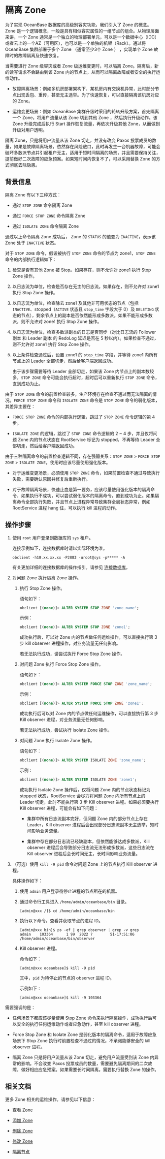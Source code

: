 # 隔离 Zone

为了实现 OceanBase 数据库的高级别容灾功能，我们引入了 Zone 的概念。Zone 是一个逻辑概念，一般是具有相似容灾属性的一组节点的组合。从物理层面来讲，一个 Zone 通常是一个独立的物理部署单元，可以是一个数据中心（IDC）或者云上的一个AZ（可用区），也可以是一个单独的机架（Rack）。通过将 OceanBase 集群部署于多个 Zone （通常至少3个 Zone ） ，实现单个 Zone 故障时的故障隔离及快速恢复。

当需要进行 Zone 级容灾或者 Zone 级运维变更时，可以隔离 Zone。隔离后，新的读写请求不会路由到该 Zone 内的节点上，从而可以隔离故障或者安全的执行运维动作。

* 故障隔离场景：例如多机房部署架构下，某机房内有交换机异常，此时部分节点出现丢包、重传，甚至无主选举。为了快速恢复，可以直接隔离该机房对应的 Zone。

* 运维变更场景：例如 OceanBase 集群升级时采用的轮转升级方案，首先隔离一个 Zone，将用户流量从该 Zone 切到其他 Zone ，然后执行升级动作。该 Zone 升级完成后执行 Start 操作恢复流量，再依次升级其他 Zone，从而做到升级对用户透明。

隔离 Zone，只是将用户流量从该 Zone 切走，并没有改变 Paxos 投票成员的数量，如果是故障隔离场景，依然存在风险敞口，此时再发生一台机器故障，可能会破坏多数派节点并引起租户无主，适用于短时间隔离的场景，并且需要保持关注，提前做好二次故障的应急预案。如果短时间内恢复不了，可以采用替换 Zone 的方式彻底去除隐患。

## 背景信息

隔离 Zone 有以下三种方式：

* 通过 `STOP ZONE` 命令隔离 Zone

* 通过 `FORCE STOP ZONE` 命令隔离 Zone

* 通过 `ISOLATE ZONE` 命令隔离 Zone

通过以上命令隔离 Zone 成功后， Zone 的 `STATUS` 的值变为 `INACTIVE`，表示该 Zone 处于 `INACTIVE` 状态。


对于 `STOP ZONE` 命令，假设被执行 `STOP ZONE` 命令的节点为 zone1，`STOP ZONE` 命令的内部执行逻辑如下：

1. 检查是否有其他 Zone 被 Stop。如果存在，则不允许对 zone1 执行 Stop Zone 操作。

2. 以日志流为单位，检查是否存在无主的日志流。如果存在，则不允许对 zone1 执行 Stop Zone 操作。

3. 以日志流为单位，检查除去 zone1 及其他非可用状态的节点（包括 `INACTIVE`、stopped（`ACTIVE` 状态且 `stop_time` 字段大于 0）及 `DELETING` 状态的节点），剩余节点上的副本是否依然能形成多数派。如果不能形成多数派，则不允许对 zone1 执行 Stop Zone 操作。

4. 以日志流为单位，检查多数派副本的日志是否同步（对比日志流的 Follower 副本 和 Leader 副本 的 RedoLog 延迟是否在 5 秒以内）。如果检查不通过，则不允许对 zone1 执行 Stop Zone 操作。

5. 以上条件检查通过后，设置 zone1 的 `stop_time` 字段，并等待 zone1 内所有节点上的 Leader 全部切走，然后给客户端返回成功。

   由于该步骤需要等待 Leader 全部切走，如果该 Zone 内节点上的副本数较多，`STOP ZONE` 命令可能会执行超时，超时后可以重新执行 `STOP ZONE` 命令，直到成功为止。


由于 `STOP ZONE` 命令的前置检查较多，生产环境存在检查不通过而无法隔离的情况。`FORCE STOP ZONE` 命令和 `ISOLATE ZONE` 命令是 `STOP ZONE` 命令的弱化版本，其差异主要在：

* `FORCE STOP ZONE` 命令的内部执行逻辑，跳过了 `STOP ZONE` 命令逻辑的第 4 步。

* `ISOLATE ZONE` 的逻辑，跳过了 `STOP ZONE` 命令逻辑的 2 ~ 4 步，并且仅将问题 Zone 内的节点状态在 RootService 标记为 stopped，不再等待 Leader 全部切走，然后给客户端返回成功。


由于三种隔离命令的前置检查逻辑不同，存在强弱关系：`STOP ZONE` > `FORCE STOP ZONE` > `ISOLATE ZONE`，使用时应该尽量使用强化版本。

* 对于运维变更场景，必须使用 `STOP ZONE` 命令，如果前置检查不通过导致执行失败，需要确认原因并修复后重新执行。

* 对于故障隔离场景，快速止血是第一要务，应该尽量使用强化版本的隔离命令，如果执行不成功，可以尝试弱化版本的隔离命令，直到成功为止。如果隔离命令全部执行失败，并且节点上进程异常导致集群全局状态异常，例如 RootService 进程 hang 住，可以执行 kill 进程的动作。


## 操作步骤

1. 使用 `root` 用户登录到数据库的 `sys` 租户。

   连接示例如下，连接数据库时请以实际环境为准。

   ```shell
   obclient -h10.xx.xx.xx -P2883 -uroot@sys -p***** -A
   ```
   
   有关更加详细的连接数据库的操作指引，请参见 [连接数据库](../../../3.develop/1.application-development-based-on-mysql-mode/1.database-connection-of-mysql/1.connection-mode-overview.md)。

2. 对问题 Zone 执行隔离 Zone 操作。

   1. 执行 Stop Zone 操作。

      语句如下：

      ```sql
      obclient [(none)]> ALTER SYSTEM STOP ZONE 'zone_name';
      ```

      示例：

      ```sql
      obclient [(none)]> ALTER SYSTEM STOP ZONE 'zone1'; 
      ```

      成功执行后，可以对 Zone 内的节点做任何运维操作，可以直接执行第 3 步 kill observer 进程操作，对业务流量无任何影响。
      
      若无法执行成功，请尝试执行 Force Stop Zone 操作。

   2. 对问题 Zone 执行 Force Stop Zone 操作。

      语句如下：

      ```sql
      obclient [(none)]> ALTER SYSTEM FORCE STOP ZONE 'zone_name';
      ```

      示例：

      ```sql
      obclient [(none)]> ALTER SYSTEM FORCE STOP ZONE 'zone1'; 
      ```

      成功执行后可以对 Zone 内的节点做任何运维操作，可以直接执行第 3 步 Kill observer 进程，对业务流量无任何影响。
      
      若无法执行成功，尝试执行 Isolate Zone 操作。

   3. 对问题 Zone 执行 Isolate Zone 操作。

      语句如下：

      ```sql
      obclient [(none)]> ALTER SYSTEM ISOLATE ZONE 'zone_name';
      ```

      示例：

      ```sql
      obclient [(none)]> ALTER SYSTEM ISOLATE ZONE 'zone1'; 
      ```

      成功执行 Isolate Zone 操作后，仅将问题 Zone 内的节点状态标记为 stopped 状态，RootService 会尽力将问题 Zone 内所有节点上的 Leader 切走，此时不能执行第 3 步 Kill observer 进程。如果必须要执行 Kill observer 进程，可能会有如下问题：

      * 集群中所有日志流副本完好，但问题 Zone 内的部分节点上存在 Leader，Kill observer 进程后会出现部分日志流副本无主选举，短时间影响业务流量。

      * 集群中存在部分日志流已经缺副本，但依然能够达成多数派，Kill observer 进程后会导致部分日志流无法形成多数派，这些日志流在 Kill observer 进程后会长时间无主，长时间影响业务流量。

3. （可选）使用 `kill -9 pid` 命令对问题 Zone 上的节点执行 Kill observer 进程。

   具体操作如下：

   1. 使用 `admin` 用户登录待停止进程的节点所在的机器。

   2. 通过命令行工具进入 `/home/admin/oceanbase/bin` 目录。

       ```shell
       [admin@xxx /]$ cd /home/admin/oceanbase/bin
       ```

   3. 执行以下命令，查看并获取节点的进程 ID。

      ```shell
      [admin@xxx bin]$ ps -ef | grep observer | grep -v grep
      admin    103364      1 99  2022 ?        51-17:51:06 /home/admin/oceanbase/bin/observer
      ```

   4. Kill observer 进程。

      命令如下：

      ```shell
      [admin@xxx oceanbase]$ kill -9 pid
      ```

      其中，`pid` 为待停止的节点的 observer 进程 ID。

      示例如下：

      ```shell
      [admin@xxx oceanbase]$ kill -9 103364
      ```

需要强调的是：

* 任何场景下都应该尽量使用 Stop Zone 命令来执行隔离操作，成功执行后可以安全的执行任何运维动作或者应急动作，甚至 kill observer 进程。

* Force Stop Zone 和 Isolate Zone 是弱化版本的隔离命令，适用于故障应急场景下 Stop Zone 执行时前置检查不通过的情况，不承诺能够安全的 kill observer 进程。

* 隔离 Zone 只是将用户流量从该 Zone 切走，避免用户流量受到该 Zone 内异常的影响。不会改变 Paxos 投票成员的数量，需要避免隔离期间的二次故障，做好相应应急预案。如果需要长时间隔离，需要执行替换 Zone 的操作。

## 相关文档

更多 Zone 相关的运维操作，请参见以下信息：

* [查看 Zone](1.view-a-zone.md)

* [添加 Zone](8.add-a-zone.md)

* [删除 Zone](9.delete-a-zone.md)

* [修改 Zone](10.modify-a-zone.md)

* [隔离节点](6.isolation-a-node.md)
